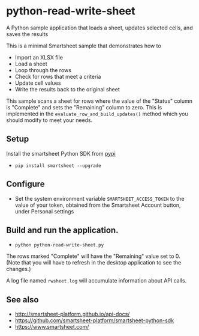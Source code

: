 # python-read-write-sheet
A Python sample application that loads a sheet, updates selected cells, and saves the results

This is a minimal Smartsheet sample that demonstrates how to
* Import an XLSX file
* Load a sheet
* Loop through the rows
* Check for rows that meet a criteria
* Update cell values
* Write the results back to the original sheet


This sample scans a sheet for rows where the value of the "Status" column is "Complete" and sets the "Remaining"
column to zero.
This is implemented in the `evaluate_row_and_build_updates()` method which you should modify to meet your needs.


## Setup
Install the smartsheet Python SDK from [pypi](https://pypi.python.org/pypi/smartsheet-python-sdk)

- `pip install smartsheet --upgrade`

## Configure

- Set the system environment variable `SMARTSHEET_ACCESS_TOKEN` to the value of your token, obtained from the Smartsheet Account button, under Personal settings

## Build and run the application.
- `python python-read-write-sheet.py`

The rows marked "Complete" will have the "Remaining" value set to 0. (Note that you will have to refresh in the desktop application to see the changes.)

A log file named `rwsheet.log` will accumulate information about API calls.

## See also
- http://smartsheet-platform.github.io/api-docs/
- https://github.com/smartsheet-platform/smartsheet-python-sdk
- https://www.smartsheet.com/
